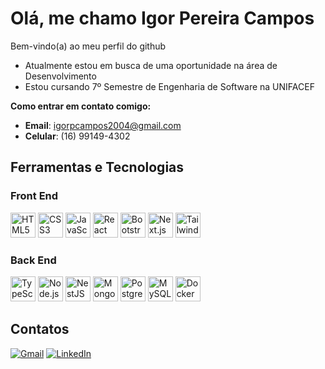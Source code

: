 # Olá, me chamo Igor Pereira Campos

Bem-vindo(a) ao meu perfil do github

- Atualmente estou em busca de uma oportunidade na área de Desenvolvimento  
- Estou cursando 7º Semestre de Engenharia de Software na UNIFACEF  

**Como entrar em contato comigo:**
- **Email**: [igorpcampos2004@gmail.com](mailto:igorpcampos2004@gmail.com)
- **Celular**: (16) 99149-4302

  
## Ferramentas e Tecnologias

### Front End

<p>
  <img src="https://cdn.jsdelivr.net/gh/devicons/devicon/icons/html5/html5-original.svg" alt="HTML5" width="40"/>
  <img src="https://cdn.jsdelivr.net/gh/devicons/devicon/icons/css3/css3-original.svg" alt="CSS3" width="40"/>
  <img src="https://cdn.jsdelivr.net/gh/devicons/devicon/icons/javascript/javascript-original.svg" alt="JavaScript" width="40"/>
  <img src="https://cdn.jsdelivr.net/gh/devicons/devicon/icons/react/react-original.svg" alt="React" width="40"/>
  <img src="https://cdn.jsdelivr.net/gh/devicons/devicon/icons/bootstrap/bootstrap-original.svg" alt="Bootstrap" width="40"/>
  <img src="https://cdn.jsdelivr.net/gh/devicons/devicon/icons/nextjs/nextjs-original.svg" alt="Next.js" width="40"/>
  <img src="https://cdn.jsdelivr.net/gh/devicons/devicon/icons/tailwindcss/tailwindcss-plain.svg" alt="Tailwind CSS" width="40"/>
</p>

### Back End

<p>
  <img src="https://cdn.jsdelivr.net/gh/devicons/devicon/icons/typescript/typescript-original.svg" alt="TypeScript" width="40"/>
  <img src="https://cdn.jsdelivr.net/gh/devicons/devicon/icons/nodejs/nodejs-original.svg" alt="Node.js" width="40"/>
  <img src="https://cdn.jsdelivr.net/gh/devicons/devicon/icons/nestjs/nestjs-plain.svg" alt="NestJS" width="40"/>
  <img src="https://cdn.jsdelivr.net/gh/devicons/devicon/icons/mongodb/mongodb-original.svg" alt="MongoDB" width="40"/>
  <img src="https://cdn.jsdelivr.net/gh/devicons/devicon/icons/postgresql/postgresql-original.svg" alt="PostgreSQL" width="40"/>
  <img src="https://cdn.jsdelivr.net/gh/devicons/devicon/icons/mysql/mysql-original.svg" alt="MySQL" width="40"/>
  <img src="https://cdn.jsdelivr.net/gh/devicons/devicon/icons/docker/docker-original.svg" alt="Docker" width="40"/>
</p>


## Contatos

[![Gmail](https://img.shields.io/badge/-Gmail-D14836?logo=gmail&logoColor=white&style=for-the-badge)](mailto:igorpcampos2004@gmail.com)
[![LinkedIn](https://img.shields.io/badge/-LinkedIn-0077B5?logo=linkedin&logoColor=white&style=for-the-badge)]([https://www.linkedin.com/in/seu_perfil](https://www.linkedin.com/in/igor-p-campos/))


